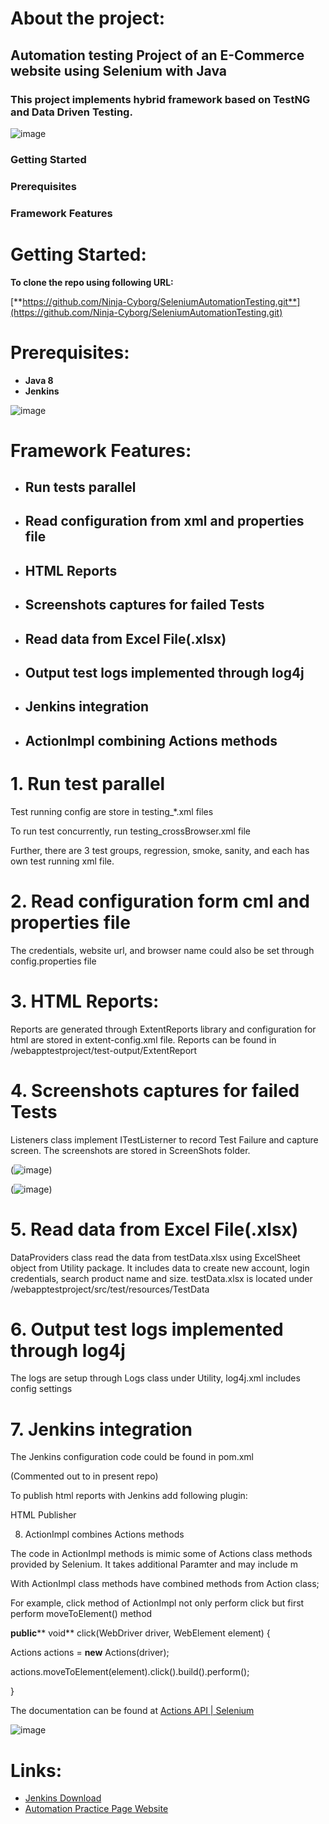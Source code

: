 #  About the project:

## **Automation testing Project of an E-Commerce website using Selenium with Java**

### This project implements hybrid framework based on TestNG and Data Driven Testing.

![image](https://user-images.githubusercontent.com/66517017/199646039-600df7e4-bd84-4834-b042-d605d89e6161.png)

### Getting Started
### Prerequisites
### Framework Features

# Getting Started:

**To clone the repo using following URL:**

[**https://github.com/Ninja-Cyborg/SeleniumAutomationTesting.git**](https://github.com/Ninja-Cyborg/SeleniumAutomationTesting.git)

# Prerequisites:

- **Java 8**
- **Jenkins**

![image](https://user-images.githubusercontent.com/66517017/199646108-3cc7ca67-fb8d-4fbb-b29f-8715d0323c3b.png)
# Framework Features:

- ## Run tests parallel
- ## Read configuration from xml and properties file
- ## HTML Reports
- ## Screenshots captures for failed Tests
- ## Read data from Excel File(.xlsx)
- ## Output test logs implemented through log4j
- ## Jenkins integration
- ## ActionImpl combining Actions methods

# 1. Run test parallel

Test running config are store in testing\_\*.xml files

To run test concurrently, run testing\_crossBrowser.xml file

Further, there are 3 test groups, regression, smoke, sanity, and each has own test running xml file.

# 2. Read configuration form cml and properties file
The credentials, website url, and browser name could also be set through config.properties file 

# 3. HTML Reports:

Reports are generated through ExtentReports library and configuration for html are stored in extent-config.xml file. Reports can be found in /webapptestproject/test-output/ExtentReport

# 4. Screenshots captures for failed Tests

Listeners class implement ITestListerner to record Test Failure and capture screen. The screenshots are stored in ScreenShots folder.

(![image](https://user-images.githubusercontent.com/66517017/199645876-e7510ec9-159d-4bcc-b89b-16ad85520f88.png))

(![image](https://user-images.githubusercontent.com/66517017/199645902-d42c2d4c-d9cd-49a1-aad5-a52b65dd1156.png))

# 5. Read data from Excel File(.xlsx)

DataProviders class read the data from testData.xlsx using ExcelSheet object from Utility package. It includes data to create new account, login credentials, search product name and size. testData.xlsx is located under /webapptestproject/src/test/resources/TestData

# 6. Output test logs implemented through log4j

The logs are setup through Logs class under Utility, log4j.xml includes config settings

# 7. Jenkins integration

The Jenkins configuration code could be found in pom.xml

(Commented out to in present repo)

To publish html reports with Jenkins add following plugin:

HTML Publisher

8. ActionImpl combines Actions methods

The code in ActionImpl methods is mimic some of Actions class methods provided by Selenium. It takes additional Paramter and may include m

With ActionImpl class methods have combined methods from Action class;

For example, click method of ActionImpl not only perform click but first perform moveToElement() method

**public**** void** click(WebDriver driver, WebElement element) {

Actions actions = **new** Actions(driver);

actions.moveToElement(element).click().build().perform();

}

The documentation can be found at [Actions API | Selenium](https://www.selenium.dev/documentation/webdriver/actions_api/)

![image](https://user-images.githubusercontent.com/66517017/199646015-2254329a-2404-4ea6-91fd-f174036c6a20.png)

# Links:

- [Jenkins Download](https://www.jenkins.io/download/)
- [Automation Practice Page Website](http://automationpractice.com/index.php?controller=my-account)

